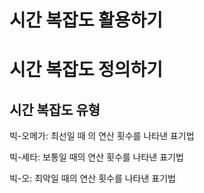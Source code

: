 # 시간 복잡도 활용하기

# 시간 복잡도 정의하기

## 시간 복잡도 유형

빅-오메가: 최선일 때 의 연산 횟수를 나타낸 표기법

빅-세타: 보통일 때의 연산 횟수를 나타낸 표기법

빅-오: 최악일 때의 연산 횟수를 나타낸 표기법